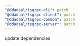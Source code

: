 ```yaml
---
"@ddadaal/tsgrpc-cli": patch
"@ddadaal/tsgrpc-client": patch
"@ddadaal/tsgrpc-common": patch
"@ddadaal/tsgrpc-server": patch
---
```


update dependencies
